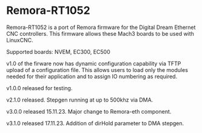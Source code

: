 # Remora-RT1052

Remora-RT1052 is a port of Remora firmware for the Digital Dream Ethernet CNC controllers. This firmware allows these Mach3 boards to be used with LinuxCNC.

Supported boards: NVEM, EC300, EC500

v1.0 of the firware now has dynamic configuration capability via TFTP upload of a configuration file. This allows users to load only the modules needed for their application and to assign IO numbering as required.

v1.0.0 released for testing.

v2.1.0 released. Stepgen running at up to 500khz via DMA.

v3.0.0 released 15.11.23. Major change to Remora-eth component.

v3.1.0 released 17.11.23. Addition of dirHold parameter to DMA stepgen.
